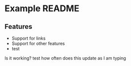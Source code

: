 # Example README

## Features
* Support for links
* Support for other features
* test

Is it working? test how often does this update as I am typing